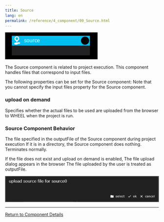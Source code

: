 ```yaml
---
title: Source
lang: en
permalink: /reference/4_component/09_Source.html
---
```


![img](./img/source.png "source")

The Source component is related to project execution.
This component handles files that correspond to input files.

The following properties can be set for the Source component:
Note that you cannot specify the input files property for the Source component.


### upload on demand
Specifies whether the actual files to be used are uploaded from the browser to WHEEL when the project is run.


### Source Component Behavior
The file specified in the outputFile of the Source component during project execution
If it is in a directory, the Source component does nothing.
Terminates normally.

If the file does not exist and upload on demand is enabled,
The file upload dialog appears in the browser
The file uploaded by the user is treated as outputFile.

![img](./img/upload_source_file_dialog.png "upload source file dialog")


--------
[Return to Component Details]({{site.baseurl}}/reference/4_component/)
